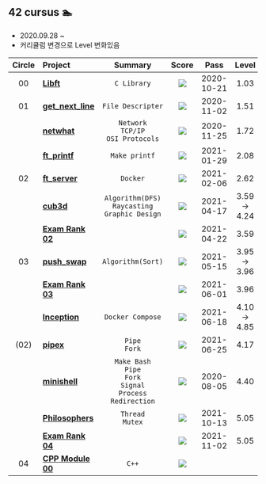 ##  42 cursus 🏊 
- 2020.09.28 ~
- 커리큘럼 변경으로 Level 변화있음

| Circle | Project                                                      |  Summary  |                            Score                             |    Pass    |  Level   |
| :----: | :----------------------------------------------------------- | :--------: | :----------------------------------------------------------: | :--------: | :------: |
|   00   | [**Libft**]()     |     `C Library`      | [![](https://badge42.herokuapp.com/api/project/yeslee/Libft)](#) | 2020-10-21 |   1.03   |
|   01   | [**get_next_line**]() |     `File Descripter`      | [![](https://badge42.herokuapp.com/api/project/yeslee/get_next_line)](#) | 2020-11-02 |   1.51   |
|        | [**netwhat**]() |    `Network`<br>`TCP/IP`<br>`OSI Protocols`     | [![](https://badge42.herokuapp.com/api/project/yeslee/netwhat)](#) | 2020-11-25 |   1.72   |
|        | [**ft_printf**]() |     `Make printf`      | [![](https://badge42.herokuapp.com/api/project/yeslee/ft_printf)](#) | 2021-01-29 |   2.08   |
|   02   | [**ft_server**]() |   `Docker`   | [![](https://badge42.herokuapp.com/api/project/yeslee/ft_server)](#) | 2021-02-06 |   2.62   |
|        | [**cub3d**]()     |     `Algorithm(DFS)`<br>`Raycasting`<br>`Graphic Design`      | [![](https://badge42.herokuapp.com/api/project/yeslee/cub3d)](#) | 2021-04-17 |   3.59 → 4.24   |
|        | [**Exam Rank 02**]() |          | [![](https://badge42.herokuapp.com/api/project/yeslee/Exam%20Rank%2002)](#) | 2021-04-22 |   3.59   |
|   03   | [**push_swap**](./push_swap/README.md)   |     `Algorithm(Sort)`     | [![](https://badge42.herokuapp.com/api/project/yeslee/push_swap)](#) | 2021-05-15 |   3.95 → 3.96   |
|        | [**Exam Rank 03**]() |          | [![](https://badge42.herokuapp.com/api/project/yeslee/Exam%20Rank%2003)](#) | 2021-06-01 |   3.96   |
|        | [**Inception**]()|     `Docker Compose`      | [![](https://badge42.herokuapp.com/api/project/yeslee/Inception)](#) | 2021-06-18 |   4.10 → 4.85   |
|   (02)   | [**pipex**]()|     `Pipe`<br>`Fork`     | [![](https://badge42.herokuapp.com/api/project/yeslee/pipex)](#) | 2021-06-25 |   4.17   |
|        | [**minishell**](https://github.com/yeslee-v/42_minishell) |     `Make Bash`<br>`Pipe`<br>`Fork`<br>`Signal`<br>`Process`<br>`Redirection`      | [![](https://badge42.herokuapp.com/api/project/yeslee/minishell)](#) | 2020-08-05 |   4.40   |
|        | [**Philosophers**]() |     `Thread`<br>`Mutex`     | [![](https://badge42.herokuapp.com/api/project/yeslee/Philosophers)](#) | 2021-10-13 |   5.05   |
|        | [**Exam Rank 04**]() |          | [![](https://badge42.herokuapp.com/api/project/yeslee/Exam%20Rank%2004)](#) | 2021-11-02 |   5.05   |
|   04   | [**CPP Module 00**]() |    `C++`     | [![](https://badge42.herokuapp.com/api/project/yeslee/CPP%20Module%2000)](#) |          |          |
